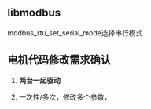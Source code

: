 ##  libmodbus

modbus_rtu_set_serial_mode选择串行模式



## 电机代码修改需求确认

1. **两台一起驱动**

2. 一次性/多次，修改多个参数，

